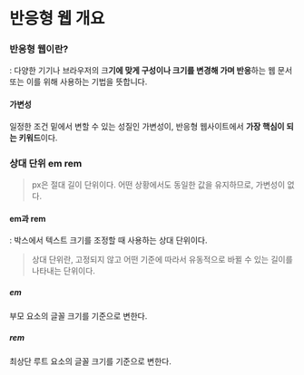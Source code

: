 # 반응형 웹 개요

### 반응형 웹이란?

: 다양한 기기나 브라우저의 크**기에 맞게 구성이나 크기를 변경해 가며 반응**하는 웹 문서 또는 이를 위해 사용하는 기법을 뜻합니다.

#### 가변성

일정한 조건 밑에서 변할 수 있는 성질인 가변성이, 반응형 웹사이트에서 **가장 핵심이 되는 키워드**이다.



### 상대 단위 em rem

> px은 절대 길이 단위이다. 어떤 상황에서도 동일한 값을 유지하므로, 가변성이 없다.

#### em과 rem

: 박스에서 텍스트 크기를 조정할 때 사용하는 상대 단위이다. 

> 상대 단위란, 고정되지 않고 어떤 기준에 따라서 유동적으로 바뀔 수 있는 길이를 나타내는 단위이다.

##### em

부모 요소의 글꼴 크기를 기준으로 변한다.

##### rem

최상단 루트 요소의 글꼴 크기를 기준으로 변한다.